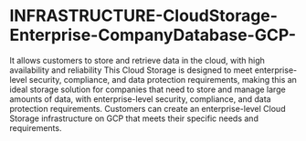 # INFRASTRUCTURE-CloudStorage-Enterprise-CompanyDatabase-GCP-
It allows customers to store and retrieve data in the cloud, with high availability and reliability 
This Cloud Storage is designed to meet enterprise-level security, compliance, and data protection requirements, making this an ideal storage solution for companies that need to store and manage large amounts of data, with enterprise-level security, compliance, and data protection requirements. Customers can create an enterprise-level Cloud Storage infrastructure on GCP that meets their specific needs and requirements.
 
 
